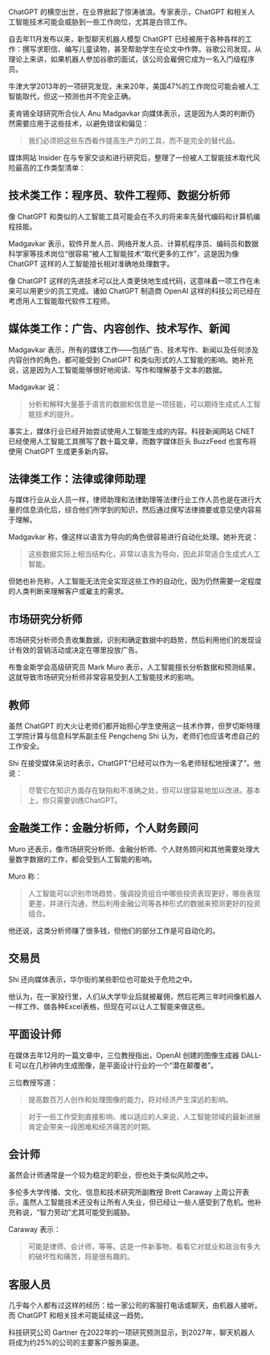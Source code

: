 ChatGPT 的横空出世，在业界掀起了惊涛骇浪。专家表示，ChatGPT 和相关人工智能技术可能会威胁到一些工作岗位，尤其是白领工作。

自去年11月发布以来，新型聊天机器人模型 ChatGPT 已经被用于各种各样的工作：撰写求职信、编写儿童读物，甚至帮助学生在论文中作弊。谷歌公司发现，从理论上来讲，如果机器人参加谷歌的面试，该公司会雇佣它成为一名入门级程序员。

牛津大学2013年的一项研究发现，未来20年，美国47%的工作岗位可能会被人工智能取代，但这一预测也并不完全正确。

麦肯锡全球研究所合伙人 Anu Madgavkar 向媒体表示，这是因为人类的判断仍然需要应用于这些技术，以避免错误和偏见：

> 我们必须把这些东西看作提高生产力的工具，而不是完全的替代品。

媒体网站 Insider 在与专家交谈和进行研究后，整理了一份被人工智能技术取代风险最高的工作类型清单：

## 技术类工作：程序员、软件工程师、数据分析师

像 ChatGPT 和类似的人工智能工具可能会在不久的将来率先替代编码和计算机编程技能。

Madgavkar 表示，软件开发人员、网络开发人员、计算机程序员、编码员和数据科学家等技术岗位“很容易”被人工智能技术“取代更多的工作”，这是因为像 ChatGPT 这样的人工智能擅长相对准确地处理数字。

像 ChatGPT 这样的先进技术可以比人类更快地生成代码，这意味着一项工作在未来可以用更少的员工完成。诸如 ChatGPT 制造商 OpenAI 这样的科技公司已经在考虑用人工智能取代软件工程师。

## 媒体类工作：广告、内容创作、技术写作、新闻

Madgavkar 表示，所有的媒体工作——包括广告、技术写作、新闻以及任何涉及内容创作的角色，都可能受到 ChatGPT 和类似形式的人工智能的影响。她补充说，这是因为人工智能能够很好地阅读、写作和理解基于文本的数据。

Madgavkar 说：

> 分析和解释大量基于语言的数据和信息是一项技能，可以期待生成式人工智能技术的提升。

事实上，媒体行业已经开始尝试使用人工智能生成的内容。科技新闻网站 CNET 已经使用人工智能工具撰写了数十篇文章，而数字媒体巨头 BuzzFeed 也宣布将使用 ChatGPT 生成更多新内容。

## 法律类工作：法律或律师助理

与媒体行业从业人员一样，律师助理和法律助理等法律行业工作人员也是在进行大量的信息消化后，综合他们所学到的知识，然后通过撰写法律摘要或意见使内容易于理解。

Madgavkar 称，像这样以语言为导向的角色很容易进行自动化处理。她补充说：

> 这些数据实际上相当结构化，非常以语言为导向，因此非常适合生成式人工智能。

但她也补充称，人工智能无法完全实现这些工作的自动化，因为仍然需要一定程度的人类判断来理解客户或雇主的需求。

## 市场研究分析师

市场研究分析师负责收集数据，识别和确定数据中的趋势，然后利用他们的发现设计有效的营销活动或决定在哪里投放广告。

布鲁金斯学会高级研究员 Mark Muro 表示，人工智能擅长分析数据和预测结果，这就导致市场研究分析师非常容易受到人工智能技术的影响。

## 教师

虽然 ChatGPT 的大火让老师们都开始担心学生使用这一技术作弊，但罗切斯特理工学院计算与信息科学系副主任 Pengcheng Shi 认为，老师们也应该考虑自己的工作安全。

Shi 在接受媒体采访时表示，ChatGPT“已经可以作为一名老师轻松地授课了”。他说：

> 尽管它在知识方面存在缺陷和不准确之处，但可以很容易地加以改进。基本上，你只需要训练ChatGPT。

## 金融类工作：金融分析师，个人财务顾问

Muro 还表示，像市场研究分析师、金融分析师、个人财务顾问和其他需要处理大量数字数据的工作，都会受到人工智能的影响。

Muro 称：

> 人工智能可以识别市场趋势，强调投资组合中哪些投资表现更好，哪些表现更差，并进行沟通，然后利用金融公司等各种形式的数据来预测更好的投资组合。

他还说，这类分析师赚了很多钱，但他们的部分工作是可自动化的。

## 交易员

Shi 还向媒体表示，华尔街的某些职位也可能处于危险之中。

他认为，在一家投行里，人们从大学毕业后就被雇佣，然后花两三年时间像机器人一样工作、做各种Excel表格，但现在可以让人工智能来做这些。

## 平面设计师

在媒体去年12月的一篇文章中，三位教授指出，OpenAI 创建的图像生成器 DALL-E 可以在几秒钟内生成图像，是平面设计行业的一个“潜在颠覆者”。

三位教授写道：

> 提高数百万人创作和处理图像的能力，将对经济产生深远的影响。

> 对于一些工作受到直接影响、难以适应的人来说，人工智能领域的最新进展肯定会带来一段困难和经济痛苦的时期。

## 会计师

虽然会计师通常是一个较为稳定的职业，但也处于类似风险之中。

多伦多大学传播、文化、信息和技术研究所副教授 Brett Caraway 上周公开表示，虽然人工智能技术还没有让所有人失业，但已经让一些人感受到了危机。他补充称说，“智力劳动”尤其可能受到威胁。

Caraway 表示：

> 可能是律师、会计师，等等。这是一件新事物，看看它对就业和政治有多大的破坏性和痛苦，将是很有趣的。

## 客服人员

几乎每个人都有过这样的经历：给一家公司的客服打电话或聊天，由机器人接听。而 ChatGPT 和相关技术可能延续这一趋势。

科技研究公司 Gartner 在2022年的一项研究预测显示，到2027年，聊天机器人将成为约25%的公司的主要客户服务渠道。